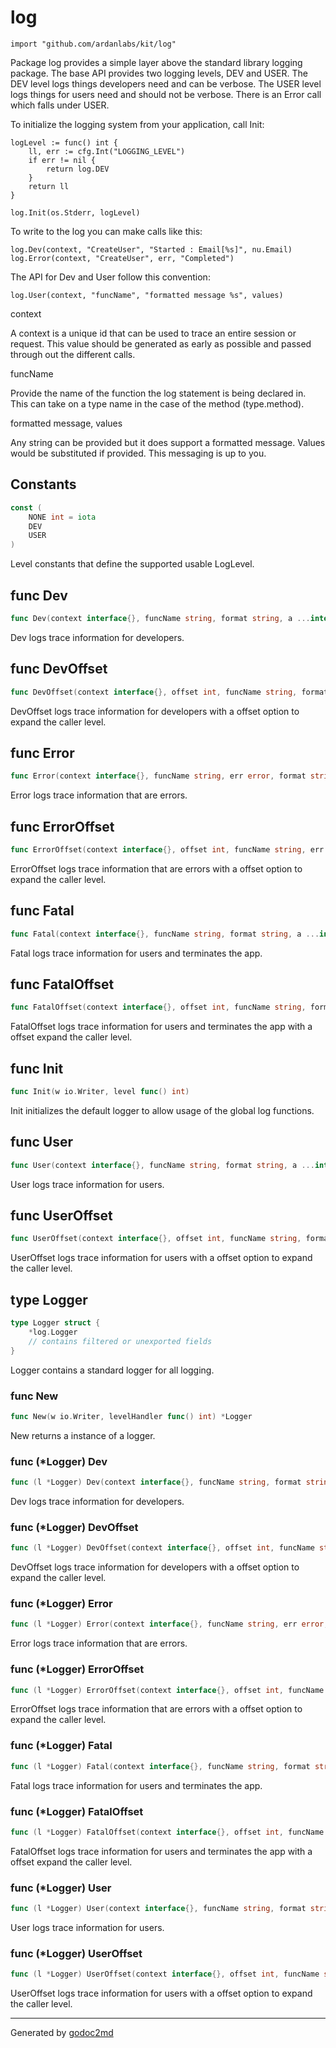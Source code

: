 
# log
    import "github.com/ardanlabs/kit/log"

Package log provides a simple layer above the standard library logging package.
The base API provides two logging levels, DEV and USER. The DEV level logs things
developers need and can be verbose. The USER level logs things for users need
and should not be verbose. There is an Error call which falls under USER.

To initialize the logging system from your application, call Init:


	logLevel := func() int {
		ll, err := cfg.Int("LOGGING_LEVEL")
		if err != nil {
			return log.DEV
		}
		return ll
	}
	
	log.Init(os.Stderr, logLevel)

To write to the log you can make calls like this:


	log.Dev(context, "CreateUser", "Started : Email[%s]", nu.Email)
	log.Error(context, "CreateUser", err, "Completed")

The API for Dev and User follow this convention:


	log.User(context, "funcName", "formatted message %s", values)

context

A context is a unique id that can be used to trace an entire session or
request. This value should be generated as early as possible and passed
through out the different calls.

funcName

Provide the name of the function the log statement is being declared in. This
can take on a type name in the case of the method (type.method).

formatted message, values

Any string can be provided but it does support a formatted message. Values
would be substituted if provided. This messaging is up to you.




## Constants
``` go
const (
    NONE int = iota
    DEV
    USER
)
```
Level constants that define the supported usable LogLevel.



## func Dev
``` go
func Dev(context interface{}, funcName string, format string, a ...interface{})
```
Dev logs trace information for developers.


## func DevOffset
``` go
func DevOffset(context interface{}, offset int, funcName string, format string, a ...interface{})
```
DevOffset logs trace information for developers with a offset option to
expand the caller level.


## func Error
``` go
func Error(context interface{}, funcName string, err error, format string, a ...interface{})
```
Error logs trace information that are errors.


## func ErrorOffset
``` go
func ErrorOffset(context interface{}, offset int, funcName string, err error, format string, a ...interface{})
```
ErrorOffset logs trace information that are errors with a offset option to
expand the caller level.


## func Fatal
``` go
func Fatal(context interface{}, funcName string, format string, a ...interface{})
```
Fatal logs trace information for users and terminates the app.


## func FatalOffset
``` go
func FatalOffset(context interface{}, offset int, funcName string, format string, a ...interface{})
```
FatalOffset logs trace information for users and terminates the app with a
offset expand the caller level.


## func Init
``` go
func Init(w io.Writer, level func() int)
```
Init initializes the default logger to allow usage of the global log
functions.


## func User
``` go
func User(context interface{}, funcName string, format string, a ...interface{})
```
User logs trace information for users.


## func UserOffset
``` go
func UserOffset(context interface{}, offset int, funcName string, format string, a ...interface{})
```
UserOffset logs trace information for users with a offset option to expand the
caller level.



## type Logger
``` go
type Logger struct {
    *log.Logger
    // contains filtered or unexported fields
}
```
Logger contains a standard logger for all logging.









### func New
``` go
func New(w io.Writer, levelHandler func() int) *Logger
```
New returns a instance of a logger.




### func (\*Logger) Dev
``` go
func (l *Logger) Dev(context interface{}, funcName string, format string, a ...interface{})
```
Dev logs trace information for developers.



### func (\*Logger) DevOffset
``` go
func (l *Logger) DevOffset(context interface{}, offset int, funcName string, format string, a ...interface{})
```
DevOffset logs trace information for developers with a offset option to
expand the caller level.



### func (\*Logger) Error
``` go
func (l *Logger) Error(context interface{}, funcName string, err error, format string, a ...interface{})
```
Error logs trace information that are errors.



### func (\*Logger) ErrorOffset
``` go
func (l *Logger) ErrorOffset(context interface{}, offset int, funcName string, err error, format string, a ...interface{})
```
ErrorOffset logs trace information that are errors with a offset option to
expand the caller level.



### func (\*Logger) Fatal
``` go
func (l *Logger) Fatal(context interface{}, funcName string, format string, a ...interface{})
```
Fatal logs trace information for users and terminates the app.



### func (\*Logger) FatalOffset
``` go
func (l *Logger) FatalOffset(context interface{}, offset int, funcName string, format string, a ...interface{})
```
FatalOffset logs trace information for users and terminates the app with a
offset expand the caller level.



### func (\*Logger) User
``` go
func (l *Logger) User(context interface{}, funcName string, format string, a ...interface{})
```
User logs trace information for users.



### func (\*Logger) UserOffset
``` go
func (l *Logger) UserOffset(context interface{}, offset int, funcName string, format string, a ...interface{})
```
UserOffset logs trace information for users with a offset option to expand the
caller level.









- - -
Generated by [godoc2md](http://godoc.org/github.com/davecheney/godoc2md)
